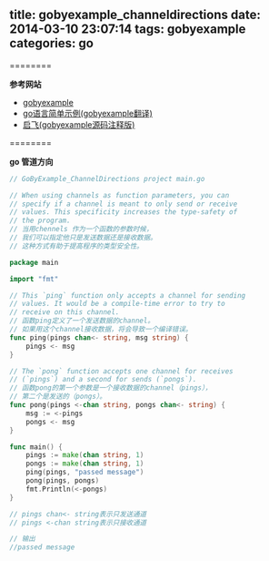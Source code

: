 title: gobyexample_channeldirections
date: 2014-03-10 23:07:14
tags: gobyexample
categories: go
---

<!--head-->

========

**参考网站**

* [gobyexample](https://gobyexample.com/ "gobyexample")
* [go语言简单示例(gobyexample翻译)](http://bbs.csdn.net/topics/390557446 "go语言简单示例")
* [启飞(gobyexample源码注释版)](http://qefee.com/tags/gobyexample/ "启飞")

========

**go 管道方向**

<!--more-->

<!--body-->

``` go
// GoByExample_ChannelDirections project main.go

// When using channels as function parameters, you can
// specify if a channel is meant to only send or receive
// values. This specificity increases the type-safety of
// the program.
// 当用chennels 作为一个函数的参数时候，
// 我们可以指定他只是发送数据还是接收数据。
// 这种方式有助于提高程序的类型安全性。

package main

import "fmt"

// This `ping` function only accepts a channel for sending
// values. It would be a compile-time error to try to
// receive on this channel.
// 函数ping定义了一个发送数据的channel。
// 如果用这个channel接收数据，将会导致一个编译错误。
func ping(pings chan<- string, msg string) {
	pings <- msg
}

// The `pong` function accepts one channel for receives
// (`pings`) and a second for sends (`pongs`).
// 函数pong的第一个参数是一个接收数据的channel（pings），
// 第二个是发送的（pongs）。
func pong(pings <-chan string, pongs chan<- string) {
	msg := <-pings
	pongs <- msg
}

func main() {
	pings := make(chan string, 1)
	pongs := make(chan string, 1)
	ping(pings, "passed message")
	pong(pings, pongs)
	fmt.Println(<-pongs)
}

// pings chan<- string表示只发送通道
// pings <-chan string表示只接收通道

// 输出
//passed message

```